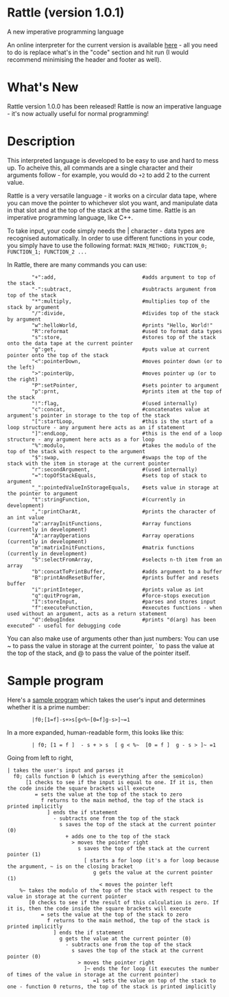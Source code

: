 # Rattle (version 1.0.1)
A new imperative programming language

An online interpreter for the current version is available [here](https://tio.run/##7T1rd9s2lt/1K2BqE4u2JIty2qRKXCdN4zM5Z6btSTIzHxylpURI4oQiFT7iuOvNX@/ciwcJgCAlxcl22x2fVpEI4AK4b1xcgJvrfJXEp791yeBoQOZJEMbLCSnyxeABPuk4jtN5mlI/pwFJYvJqVZAnxZJ4p2T0YHLvweT0PhmPxqNO5@@bgFWCX95gNB6MHpDxeDIakWcvX3U6j/0C@kkn5Hs/DmnUefyeplmYxBPiDUdDj3UDf/hPnpAgmXQI/LGPgM6gw0URz3NocECqkupj7b@lxC8rEYABHSZrPw/nfhRdkyxPUqgREz9N/WsSxmRN10l6DY8Csk7eU5KvKNkkYZzTFJvjz5h@yMl7Pypo1QmNMgrQYKprGufZOUlSKLieUfKvIstJnORa6aPBgFytwvmKzLHzeU78zIRBegxymJMiE2NcLiJ/ee4KtODnuyKcvyWbNFmm/jpT0HMR/vrr3e@KX3@9OXh@uTx@4c2yO6eXo9lo9mY0Xd75Cr56@PW7qQfECDPWAOuTAfEjmG0MSHpPo@uJBit7mXkvvWz806kK1KuAjkugbBhXCHpFoyghV0kaBezhzaV39m56MMiOv80ul4/ufLwcnW3eTZeD7NvpxzNvQ@YrOn@bIb4zChhYAGE2RY6gNmm4pmSV55tscnICfEmXSbQYAtbmb@mH@cqPl3Q4T9Yn7wqaIc2zk6/uf@3dPwmzQb6Cj7hYz2g68AcMkhjO6N30cjMdAYNR6HWFQ96nh6/H90/HJ@F6EzHKAfA8Bb4erP35KoxFJ0DpfF@w49PRScbgDqD1QJCZ9ICd6ITcbBAjP/z4ClgcgYviPpnRuY88g8zKMbekwE8bP81AEq9WFNjcB16H1siYdL3Jr92KdWY0R27nqOb44hShIKg3i9FDIN9iqlFvURIPWFsCkMO4TgrJ5gWTOj8IUKUAUy@w3mJkk13j4yaD3kbHQCjo6dHRR@wNhezm@fhR7Tkhg28JWUCHSRr6EeklUTDhQAYCCqsKTaYfHy0RPnGFRLGPC4DMMMcliiNxjZIMJKIwswXqDcTvDYhpuFxxEV/571FSr8nNYcYRCryL07/yY2wf5SHQkoPL@lKu76Lw@8DqQCAfRkx6IPNXYRQZymrO9G2lrVBHMZoCSYH8@fUG9BAoUFDdoK1JtkqKKICx1kcCgjVPYuAZGiPElZ8GAyRIIGZ6FeYrHJ1AAuAv5XosR42UxKg5EQ8hqKoMR1/VdcW0yGvWK/7RDz6y8IS8vrtJQL0lr@@OX6ud4kSuaXZ33CcU0HJPhwhPGDKWoI7IpQMVnT6Bqg4Hxn/em7LuQBieTZAuqNXh/zgBiHMfEAMSlgI/gHkhPTpcDsnr2EX@eVcgFDQOaz8FndNz@ocuQACEIs@CAsc5xzgkoYRiRuErIEARRzTLGFqDpJhFjCPWw3LibwDnvCDoV1IQQVPQMiBdSHT4F2g1uyYp8hQQO8ffRYafL8YekgqEl6Qh2NkF4zjQFtirOXCQOzYvx8lBgTjODbYegBzw3x1pR1Gg4C@gC848PaSBq1iOZZTMQGZQQ6i/pRHN1Icp3QBPqk@SIgcsPcmfxYH6OE82Py5eorJTn6L59ZdUfSRsrfooSpLN06QoH3eV5wAy1fqfF2kKOvhpsl4DWz2PA/rBhGUMbc6rZma1v4ZZbqv3NNlcm5OgwRMUSe0xBRGDx0v1IZjwCzDh2oSBAfLvisVCn7SoOd5KAtvwtyAhextuXiXqExoHFwK4Ob4wliW2oYguariqD@DCUm6DrKJZa7MJKTC@zTYY0MgZGXhqgTYMKL3kysIyByy8nPZv/d@UdJkbEWZMZKNwDSod5BsU0hDleCFoqE0WOm9Cq7BCygwvfPAWqzKDgPUKnObV5JvwAzW4Oe6W4qU/EpJYPpTOsfwtZBp7Gk3JEZGeYKUByqpSyqpRKbKkPJSSBI9@SIQ/JeRDm6iUGe2hIl/G7NmHoq@g@FUqnHqVMLJbjoMgiQ/R0scB6HuapglYFE7ZKxtvHh4eVi7EDSrVh5LIXvltPGR/8ucPD8lljl4aOkowqYKvB5hV46sGtG0cV2xNA5icV@qUm@@1/wE5Db17tlbJpmzVge7ipshWvCVzP/vS9YBnYIj60l24key7CFP0fKQF7VfuOLeN@SpNiuWKP@65Q/J8IWxwiI6NcwMWms0H/RT0UJgXlUk3KuSevT6oIfkRQVyFGe2jGWewFVlY2EbGFnDCs/WF6yq6xtqsaE1hxRlwlwKsO7dg2DGa/DWa9jzEwfXCISUea8LqpgUAuQrn1EXnMtvQOXqWcx/HN8JHHFIGGEe6hUhINHwcGHKI54lfOVjuyNV5hDMX84rPmHM8BHiRP6c9hzh9x@HVuQ6UNbJNFOY95yEUipVoiKqBVwLpM1gxXPSAFBJHwuSXpaIGFknAN46LMnx2Bk6FUr0mzYLuSoXK9wMxbGlZ702rW/4QMzOre1MrlpSpWAfPVEKvGoirlaY0L9K4jhwkIXIaIrBqq0OGXlkV6PXw9etDo9/a9Ksf1Txev3b6EqN9z60B6NTRquswrvo4R4h/wE3feEz7dXFJMWCOX6asD8G7ZWsIEMVy2VC2HKt6N0@vq46bJiNIdFehB2KPwvq4DXsa7Gr1QOc9x4cOHHKM/nIPwbh1xMihMl2Y9dxLx3d0dkLPeZNPGlsi4I5Z4A39zQbMa4/VchvmjhWt8hTRWOU05AyvTZaqH1IYzFHXsFTHkNKh29yVHVE2JG38LJMMpXpOWaVtvMlkKgpx7YxkTjGmwRBQ1neVqZcPL8Op4vrgz5pU66jVMMDVLtNCORN5wJtrUxx8iAppZEtwRwyKlDC9Ub0f8eWYeFbyVG31QUuPAkpgQac4eGzQfd7MrVUXDoitiejK1fvpmtqtT3jtEsGyYb/sxDUsRReNnSzkvslQKWWakJcinWXFCelmV/6G/QaHBWxqFMagZiJfrtxYa416XYayQjq8PQGrmlPXxG@3ZMjySVt7zpJpsma2l4TrTQIe7Yami5/nwpMF5Scc4VdYRTii3PFVCnquJtsVPsAli2AZbfGlHxHk/hLLCpfVh5xdWiAonGyDf1zjMmmELJXvMF/Qwu1VfTHNb8X0j8lXFgvG@cv5SQQjEa0BmqAh@T4MWJgD@ANjFvAVdP6HEINmMXeIzp263p6l1H@rzkLhNBZ25LYDeA2j38Bl4A1yi9cX/wKH6f4pzeea26MYSGVCdTegIyMjhrgtUDzVGMkmybJwFlFYlKBAOyNvfHrvq6/vP/jm4y@P7745HzpdchfFLKUZ89198BhBoTHnAX1GHj@r9GhMUVwSqAk@e@nycyS8YQGyc@b0yyKOi9JE66sovrjy2SMe8SGNmlllSsBUnMBsUSFDLXWSrmmzRKfSOGIbnbSifyxo8wYFnMuBh0aANTrWGynA1Np1R5E7br0SH0dIALcur8oH0loVRTHLvcJTlpiOFrwpLSaqE80r99mSdl4ZptJNf8PcdChX0M5rw2dlHd/oPm@1Ji7XsTrGbYvmss/z3fo8t/Y53trpuN6r7Bp7OTD89JqXg0McWoaoD3URJX6OAHVmrDNe1QSVQNXM3e4ImUM3lxi@HqmwVf9Yr4/DEAx3KbhsarE4CpBf7EDMdY3Z7LG9mejTtXQIjjziHT1LhqJJl@9XZaw5D0DISJXONQ0LAUMJcaDblwJQj/uKOF7@w93JwdfcBcNRAjh9tnciyG@wp1TR34dz1ED/rcF2jp0JrPX7@sOBM8mKWY7GyCg5ciZiE@jaKDlxJkH4Pgyo8fzKmbDd03/i5qlR9sKZyE2DPuki0kfsD5w13OQTG1Q8RBKESx5mYbtEPe8Mpt4n4zO@/9Anp2dMBFwyYFuuMxolV4xUAc39MAJKz8CIgkJFXxL3JhjATB9QBhPHoJQxzqUzAXtqPHzkTATHfZ9cxUbht2Xh3zdG0U/QB81/4qVG2QaapbHZ04EzQWNpPJ07E74FZjy/xDmA8/PXJDG7njoTMHWWgjtA1iQoosR4/l8ACxxi42mKMxARTWbLjfIzZ1KJ8LN3BehMo8bPEj3BPzCy9zx@yfWGtXKOE0Iiy/iwUd5HpAGwp@A@PTHH4gN/YzD2eRyW4XWzgyeizo/gVPu8QpdvUCblE8xlwGSIBUuLgOHMWRgs0cXXWQMisfRDW38vEX8RnecX4NWzULFRYSZJ@yr5qQr@GpW@E9N@EgcvwEezVwpFpeeA62Wt9J0zeVeEuXCEjcLnQhaeY3zFKFsAI8GavchpA00C0AaY3lLt3NScfPz7H8VTZkEAVVmxHy44Uw6soo@l7j52XKGLtcqX@GPqVobTXBBy8pn5NLhMDOMsxK188o@/gfLAnWq@rwjrqiXoinPeHkxbyEvykG1mFzA1XEXGMLKCQeMdd1nMm7m3SoZMkmJtPZMHO2chDIA2IOGQDtkevA90nLNNVBHuxXwesZqAulhwuDhkMXLUaDyvhvvUFJfnqDPFcqjsjvmJBslK/DEi6Y5j@57Z1u27@v7clg29lu27xu20L7eDp22e1neuSjdRtcKOHM4ENBLRUat5MVoR@jPoZynOQ30jrOxPk5/GRfsFW4rwlbsFR5fGxKdufTW9S7PLpq6nMuQ@dSxebkAr/NZWQV@2a9mtXPKNGmLTLQELjluMWpgNuvatSC4Jw02y6Q2UWLhkGrGpydOIoBJjHv7QtaxE6vvEGjfVIpNtSKzH5KoApgZ1qgbxNWn8TDBbvuwf92qOfXU0yDbiWhjji0mZyfeG2FvYt22HvDkcZe/Pqs4sob3bSaO7uzh1mvDS2KoxGvgJEcEvERW0k8KGka3irCsaMdAAzAbZZnSUBhZS9q00cdtlpKbKLOthocFcI@jNH@MKGEjeIDgWtdAVSlRIpzWO3AiuSefWNK2VQq2ztHZnTLncgwAvk6Z5w@A9@D/sW9W2jBCovoZl10NkdfBsSsXNHBDeMQkxMlstZwBMQt4VtKD6XJtSdNB/rDz6XhXBktwod@6wBH12svIxP4LG0u0MHNeMW4q1vwJtsUa9LeGIzZr6@r/PU9jDMn6D8RGWeVHMBgvVo@N0w1AB1oQGWciW/pnclyG/0jRhEe2qPosklC14oEDY6IDOwzUm5KYJLgACtw2OjE0IQCJ1SknkxBxKVDPMzFEf1gpUpPZ1lN1XQEpt2xURdYxxe0d3Lte5dIE81QVaI5GYFoAKGK11pXuhNxprjZAOOzQ61RrxSKSlWUV4NhogBNLhbKSvPIw8S@hJVDRVvZHAIUOg6s4x6VhSInSPimEeeHAlHYwoWZaFMwEZntWh972R6@4xmhNvdHTUmx17AzEhGN9R7VlHYEiIwHbsiKDoCFOBxXdjQaENzdhctyVjNO3mA/TJgMnlVCEln@dnJWYNdfakEa0NE0cLkUiF2NYMfZxLFafkGqnLHvT5uQ@ek/beT0Nf7mtx7HNvrYvJ3TF5wzLh06WxRef8pTpA4ihCJHcWyvbn29sfGAAsFFcb9ck/m1qN6k1WlnECzjVTaIV@hECPPde14NUPJEJFOmCZI1cGTDLCEsWBcqghlTKOFhbiZtVE61pFO8MJ7nQVcp2dNYuH5ogqKkOvguSpJicD5WKG8icbKFMuymRkIc6Wr2za5lvVLmF9mWkPtk97wKZdoyyP@Iup8x98cCeSh8VTHpVSh4@JmmN1ziPB@n1SNjGqi1wWUT/B7Mr2Br6eu347LJ2cifEaWLLLk95Qy8Kx4fdE4FezkmKjRXIWVjw6KxErisP9cKu22hW9LW0@K4aPPhXDRztg@EjlYAXLLMYtUCxycoW7hgPtKwmF4Ejn1A@IPJgmY6zqjnqXgdMogl85vvCIU1M7IfdS9NuhsAHGtt19yyO7y3BQMxpy6xZKp5rht5hec5tXry8TUBS/vpvh@T3rfMSZVJbiLVHUhpqdARm8eQvUGB5UhadtXomJp4rtyt1BFUl4XjfTDuwWGxsObPUYU7AMh6wp3aPRX4ACCQgm/803ZraxKNPMYz0hwTxHYTja@vq5ngKxZRCNA2nOjjAHZF/hK9TAjdx2egRQYzeKYM3PR5NRA0kGu5Lkm29uT5NRC0kG@5IEBlSnQ7UxbtUdxjF2Q8BVtFb9iAwJd3uIp@KGNNZ0F3N4s7qWMjWQjTGa2jar8E86aFilgrjtbGU/OaATi9dR9ZwSlEME4d6miqAi4@deoCyMaXm0hGc7dkQs7ICgWcb0QI4yPBUezsG8ihRIgZhnP16QHt83BRvMTupiO35Lg3qQnp3ccdtObjZ4HLbDBvUdCJwn34RXZ6ocOs5q1kbypZUvdrZCrct1HmPTSMMPSXBXRqR9aMKDD8UhPigiA6IzKMNwWsT8/MRhJrfDywahoBefaRIrFheoQDFjwxRIdKRkpl6P7Wu/cfkhphB78HHP/T1NMcE6XFQXRuxzALSOxrYTr3tAtiRD2jfDt@0vN21Pa8cSmwbTUbJZq@7V6LK5mWmB5Ha7XdWeaBoBkwnYwXuZZsUd/lmK1znkLHqrZBZ0GpPR1DhG3XqILhUWrtsEFt4nRZyHEfePo4QdHhdDqdUXW3JtSecsGdO6B7xTInpbxS0WV8vJazifJehax82fCzlSE5TyzU5hkJmfcWWe5cVioRhBUPsYYhOpMxg@T/CoI8zWZqR24P/6/rRrO2rwpxKL223Y7s0alg3crbX/EBL0B8Gj1YltfsDTwHgKqOoklHljVheBXQTAjhCzYubp4DFgzd8lb/pKHXbLFL94Bz0hdmiYuYWLkJ/RrvlOdmfYdttFu/22mvyGiy8sZyF2dsg/r1OwLddNc27kRjZei4K72DucvzKbSHj7NLbsOoMcqhvGwptWzxnJBPxfHPWgnb0zXVrabdhZe3l12uMX3OYX@5i6J@2pRyVQXTsff69BflQGWTtCURvm499rmI@VYcrTFq5rHJevTv98zhGCNhWLn9ra1G1KHvsU257KFYvquOjGpzGDUd1b89rSvXYlB6oBax2bwdTFc6d0y65ypFftU1k21MbeLXcKU2pkPXWNiwe0LljekG2Rst0VaEUXJiFUjNFelScjuJ9PNPbunAyMCxEa0kbLNaJBiubaksBNtDMsQGUA2mfYJ87r2HFr8qUTq9Lwt0wY1Ol/Syfs7JYAbmNE/px4@BQ79efExJ6m8P8WElqN6R/Ijt4aEe3Z7M1N/2N/P5v9/Z0lWh/@LWF9KRN/IS8XaLbzRuoIO8y51/47byKLKvkVoE5dFhTI1O2JO@TU3S/7Y1t2ogZ83Jqw1tzOG3XatEhbw9Hu6ZBQX2532HIJ8dgsx3@ZoY2PmnI64kDZ4AyUu7nN7IftMHaIqtgjGluiIc0UpOvNS7w2pyHfYXvCSOONVAjWRpJ6j2U2xvZUlvae6ruA@llnq1DxKtU5TPsGtX6hqnoppMj9qliIdWweot5LnpkEJykZ9UU0L05IuT28LZu4TUZHZEumlSWVreWwtzKprVvdpH2YFiazZoVZ6pWizPdR1dPm6lkHP8u6cpOb33tcXYCDBnlCFlG4OUnxiki8VnEWxicr0PY9dmr8Ld68f4VXp7LMC6BSRt0@HilI1njPjrzY2Rt/DS3ZTd3sMe789cncp5mfkmwVLnJ5/XF17F3lDZXeWgYCu9lPMAs8/MQ8BgbFkqh1m/yFLfkK81Vt7aW4EQpp9epNSxQlNbl2N4CKSOJ7MhVP3AewYMc8KLvkKKLxMl@pnG/LXgMYP/OrQbPq4nOB7VmS58nakhFN/LGtTflaA2C8JGaFgRzQQCiU8qyJTF7k@/8wNG@oVxkZ5aMheRZlvBW39WrfUl3Bz8NMGpmqe3b5qBwf7XOwOE62pwejGWBFMTu8cCUIJjztqI@XrLG7pfpkNz6y3VW900VHugLulK8LYGQwrueF7p8o19rwhKTyZj7tdhe1vVab@YPWO/b0a3iqG@@eoKyV8PRIuxyR7s6wszTaraHKcGri1KD@@EXHFjvZdp2opvIvy14NSPXRj9UzcuLVA3h52JhbUHUqio20ToVb7jCfr4i5dYZFxjXMDWlvFbrtF2syKOodmrxH13boVCm27/1pIx7Vz/has@a2TdV0Zrh46OtpDZWjNjyO/oNHDY/Wpbj9IrgSsK5p/l/gsmHK7TiV1xUa9@@IfPwiBlcrxFu1O4qywPz7yuEWeXnX8witDjpHeDuo8L@OB0cnd/rkxYtnF8zMUD@N8CVJAUXE@XgsdO1/OFnj7aLiC94wwI9izpOoWMcnaXLVJz4ABJ15Aqth7KZY19420WCuahan2dXpimFzZHQab2yTF46ZlqAh3bEOQ7kFsroWV/9oTo61XG9kpIJal0QH@Lf17RIGEtuzGsTiTLtIaZ/VREPHeyyFTEtaXni8@4kAfeFqSz/V7oBSUc3Ow7G76@Q7WPg7AlCVMIcCn1VX19qSMpmvx7I2KL7hgb1Lh6WB4G2V@G4cdqqUlIfSqqQnBdpYgDtXwAVAFhssxhllHgg@LaHFNJRHjhCqyCbhKq5lmQIt9ZWK2Uxml1mc8x3eYnKb175su1dTDeV6Tl@ccpTTL8@GmqrDSClrZNVyPcRnJWKI4jrVhvMCSnURPHEcYjuv2tkSj24dFQbFjZG1DMqsrRy8aV828vrSSprXijdsZTa01DdJ1PW3fv9aw7kB8aoLXVDxprEkxpUcs01t3Nh6TER5P8gBOhbWlwU4zvBfwKJqbSMSb33PiIEcvGahy1/WhW8zZEGP8woX4pq5nYIR9QCmyAzPt8QfFIFGnOjN/hcPUZgBicaTFPVNtk5d2SsX8dWNWFPOW@MIG7J4x969@/cenH59737N5FSHIdmFf/Ux7Bw0tqg9FfH19XMSBa/sQfaGtWb1a9q@ut5fYe7yloeGRXTt5Qt7HNTaehJrn7HtMz7rGFsU6y5j2KXv2lG@PU@mfSk6WVNw6xFunWVrF/PK87vqaekyIoYv5tOPAJNL9KZEsK08/csWIcxxwvcBxeyQOx62ES94zfCy9ak4EKucjMPn4rIajM@xF2fycB2iClN5WQ2bkhVvDwUV66/ReeO2KjcyfuXxXtPhLqWuu5SbE@yWHmytjpkNi78KUgkxsjghvn1QV40d5c0ZHbx56yl/wZDjOK9/uyEHZDEiC3Z90kNyNB56D8ng9Df2Fkylsvx6OUFPo8PfGigfgjH/zRv/Gw) - all you need to do is replace what's in the "code" section and hit run (I would recommend minimising the header and footer as well).

What's New
=

Rattle version 1.0.0 has been released! Rattle is now an imperative language - it's now actually useful for normal programming!

Description
=

This interpreted language is developed to be easy to use and hard to mess up. To acheive this, all commands are a single character and their arguments follow - for example, you would do `+2` to add 2 to the current value.

Rattle is a very versatile language - it works on a circular data tape, where you can move the pointer to whichever slot you want, and manipulate data in that slot and at the top of the stack at the same time. Rattle is an imperative programming language, like C++.

To take input, your code simply needs the | character - data types are recognised automatically. In order to use different functions in your code, you simply have to use the following format:
            `MAIN_METHOD; FUNCTION_0; FUNCTION_1; FUNCTION_2 ...`

In Rattle, there are many commands you can use:

            "+":add,                            #adds argument to top of the stack
            "-":subtract,                       #subtracts argument from top of the stack
            "*":multiply,                       #multiplies top of the stack by argument
            "/":divide,                         #divides top of the stack by argument
            "w":helloWorld,                     #prints "Hello, World!"
            "R":reformat                        #used to format data types
            "s":store,                          #stores top of the stack onto the data tape at the current pointer
            "g":get,                            #puts value at current pointer onto the top of the stack
            "<":pointerDown,                    #moves pointer down (or to the left)
            ">":pointerUp,                      #moves pointer up (or to the right)
            "P":setPointer,                     #sets pointer to argument
            "p":prnt,                           #prints item at the top of the stack
            "!":flag,                           #(used internally)
            "c":concat,                         #concatenates value at argument's pointer in storage to the top of the stack
            "[":startLoop,                      #this is the start of a loop structure - any argument here acts as an if statement
            "]":endLoop,                        #this is the end of a loop structure - any argument here acts as a for loop
            "%":modulo,                         #takes the modulo of the top of the stack with respect to the argument
            "$":swap,                           #swaps the top of the stack with the item in storage at the current pointer
            "r":secondArgument,                 #(used internally)
            "=":topOfStackEquals,               #sets top of stack to argument
            "_":pointedValueInStorageEquals,    #sets value in storage at the pointer to argument
            "t":stringFunction,                 #(currently in development)
            ",":printCharAt,                    #prints the character of an int value
            "a":arrayInitFunctions,             #array functions (currently in development)
            "A":arrayOperations                 #array operations (currently in development)
            "m":matrixInitFunctions,            #matrix functions (currently in development)
            "S":selectFromArray,                #selects n-th item from an array
            "b":concatToPrintBuffer,            #adds argument to a buffer
            "B":printAndResetBuffer,            #prints buffer and resets buffer
            "i":printInteger,                   #prints value as int
            "q":quitProgram,                    #force-stops execution
            "I":storeInput,                     #parses and stores input
            "f":executeFunction,                #executes functions - when used without an argument, acts as a return statement
            "d":debugIndex                      #prints "d(arg) has been executed" - useful for debugging code

You can also make use of arguments other than just numbers: You can use ~ to pass the value in storage at the current pointer, \` to pass the value at the top of the stack, and @ to pass the value of the pointer itself.




Sample program
=

Here's a [sample program](https://tio.run/##7T39l9M2tr/nrxDOg4lnkkycoQVShoFSOMs5@9oeYHd/CKF1YiXx4tjBHwzTN49/ve9efdiSLDsJA69v@3ZOGxJLupLut66u5O1Vvk7is9@7ZHA8IIskCOPVhBT5cnAfn3Qcx@k8Tamf04AkMXm9LsiTYkW8MzK6P7l7f3J2j4xH41Gn87dtwCrBL28wGg9G98l4PBmNyLNXrzudx34B/aQT8oMfhzTqPP5A0yxM4gnxhqOhx7qBP/wnT0iQTDoE/thHQOfQ4bKIFzk0uEWqkupj47@jxC8rEYABHSYbPw8XfhRdkSxPUqgREz9N/SsSxmRDN0l6BY8Cskk@UJKvKdkmYZzTFJvjz5h@zMkHPypo1QmNMgrQYKobGufZBUlSKLiaU/LPIstJnORa6cPBgFyuw8WaLLDzRU78zIRBegxymJMiE2NcLSN/deEKtODn@yJcvCPbNFml/iZT0PM8/O23O98Xv/12fevFdHXy0ptnt8@mo/lo/nY0W93@Br56@PX7mQfECDPWAOuTAfEjmG0MSPpAo6uJBit7lXmvvGz885kK1KuAjkugbBiXCHpNoyghl0kaBezh9dQ7fz@7NchOHmXT1cPbn6aj8@372WqQPZp9Ove2ZLGmi3cZ4jujgIElEGZb5Ahqm4YbStZ5vs0mp6fAl3SVRMshYG3xjn5crP14RYeLZHP6vqAZ0jw7/ebet9690zAb5Gv4iIvNnKYDf8AgieGM3s@m29kIGIxCr2sc8iE9fDu@dzY@DTfbiFEOgOcp8PVg4y/WYSw6AUrnh4Idn41OMwZ3AK0HgsykB@xEJ@R6ixj58afXwOIIXBT3yZwufOQZZFaOuRUFftr6aQaSeLmmwOY@8Dq0Rsakm21@5VasM6c5cjtHNccXpwgFQb1ejr4D8i1nGvWWJfGAtSUAOYyrpJBsXjCp84MAVQow9RLrLUc22TU@rjPobXQChIKeHh5/wt5QyK5fjB/WnhMyeETIEjpM0tCPSC@JggkHMhBQWFVoMvv0cIXwiSskin08B8gMc1yiOBI3KMlAIgozW6LeQPxeg5iGqzUX8bX/ASX1ilwfZRyhwLs4/Us/xvZRHgItObisL@X6Dgq/D6wOBPJhxKQHMn8ZRpGhrBZM31baCnUUoymQFMifX21BD4ECBdUN2ppk66SIAhhrfSQgWIskBp6hMUJc@2kwQIIEYqaXYb7G0QkkAP5Srsdy1EhJjJoT8RCCqspw9FVdV0yLvGG94h/96CMLT8ibO9sE1Fvy5s74jdopTuSKZnfGfUIBLXd1iPCEIWMF6ohMHajo9AlUdTgw/vPujHUHwvBsgnRBrQ7/xwlAXPiAGJCwFPgBzAvp0eFqSN7ELvLP@wKhoHHY@CnonJ7TP3IBAiAUeRYUOM45xiEJJRQzCl8CAYo4olnG0BokxTxiHLEZlhN/CzjnBUG/koIImoKWAelCosO/QKv5FUmRp4DYOf4uMvx8OfaQVCC8JA3Bzi4Zx4G2wF7NgYPcsXk5Tg4KxHGusfUA5ID/7kg7igIFfwFdcubpIQ1cxXKsomQOMoMaQv0tjWimPkzpFnhSfZIUOWDpSf4sDtTHebL9afkKlZ36FM2vv6LqI2Fr1UdRkmyfJkX5uKs8B5Cp1v@iSFPQwU@TzQbY6kUc0I8mLGNoC141M6v9NcxyW72nyfbKnAQNnqBIao8piBg8XqkPwYQ/BxOuTRgYIP@@WC71SYua450ksA1/BxKyd@H2daI@oXHwXAA3xxfGssQ2FNFFDVf1ATy3lNsgq2jW2mxDCoxvsw0GNHJOBp5aoA0DSqdcWVjmgIXTWf/G/81Il7kRYcZENgo3oNJBvkEhDVGOl4KG2mSh8ya0CiukzPC5D95iVWYQsF6B07yafBN@oAY3x91SvPRHQhLLh9I5lr@FTGNPoxk5JtITrDRAWVVKWTUqRZaUh1KS4NGPifCnhHxoE5Uyoz1U5MuYPftQ9BUUv06FU68SRnbLcRAk8RFa@jgAfU/TNAGLwil7aePNo6OjyoW4RqX6nSSyV34bD9mf/Pnjd2Sao5eGjhJMquDrAWbV@KoBbRvHFVvTACYXlTrl5nvjf0ROQ@@erVWyGVt1oLu4LbI1b8ncz750PeAZGKK@dBeuJfsuwxQ9H2lB@5U7zm1jvk6TYrXmj3vukLxYChscomPjXIOFZvNBPwU9FOZFZdKNCrlnrw9qSH5CEJdhRvtoxhlsRRaWtpGxBZzwbH3huoqusTYr2lBYcQbcpQDrzi0Ydowmf4OmPQ9xcL1wSInHmrC6aQFALsMFddG5zLZ0gZ7lwsfxjfARh5QBxpFuIRISDR8HhhzieeJXDpY7cnUe4czFvOJz5hwPAV7kL2jPIU7fcXh1rgNljWwbhXnP@Q4KxUo0RNXAK4H0GawYLntACokjYfLLUlEDiyTga8dFGT4/B6dCqV6TZkF3pULl@4EYtrSs96bVLX@ImZnVvZkVS8pUrINnKqFXDcTVSlOaF2lcRw6SEDkNEVi11SFDr6wK9Hr05s2R0W9t@tWPah5v3jh9idG@59YAdOpo1XUYV32cI8Q/4KZvPab9urikGDDHL1PWh@DdsjUEiGK5bChbjlW9m6dXVcdNkxEkuqPQA7FHYX3chj0NdrV6oIue40MHDjlBf7mHYNw6YuRQmS7Meu7U8R2dndBz3uaTxpYIuGMWeEN/uwXz2mO13Ia5Y0WrPEU0VjkNOcNrk6XqhxQGc9Q1LNUxpHToNndlR5QNSVs/yyRDqZ5TVmkbbzKZiUJcOyOZU4xpMASU9V1l6uXDaThTXB/8WZNqHbUaBrjaZVooZyIPeHNtioMPUSGNbAnuiEGREqY3qvcjvpwQz0qeqq0@aOlRQAks6BQHjw26z5u5terCAbE1EV25ej9dU7v1Ca9dIlg27JeduIal6KKxk4XcNxkqpUwT8lKks6w4Id3s0t@y3@CwgE2NwhjUTOTLlRtrrVGvy1BWSIe3J2BVc@qa@O2WDFk@aWvPWTJNNsz2knCzTcCj3dJ0@ctCeLKg/IQj/BqrCEeUO75KQc/VZLvCB7hkESyjLb70Q4LcX2JZ4bL6kLOpBYLCyTb4JzUuk0bIUvk28wUt3F7VF9N8JKZ/Qr6xWDDOX87PIhiJaA3QBA3JD2HAwhzAHxizgK@g8z@GGDSLuUN04dT19jyl/jt1FgqnsbAjtx3Aaxj9Bi4Db5BbvL74FzhM909pvtDcHsVAKhOquwEdGRkxxG2J4qnGSLZJloXziMKiBAXaGXnjs7vffHvv/oNPvz6@8/Zi6HTJHRSzlGbMd/fBYwSFxpwH9Bl5/KzSozFFcUmgJvjspcvPkfCWBcgumNMvizguShOtr6L44spnj3jEhzRqZpUpAVNxArNFhQy11Em6ps0SnUrjiG100or@saDNGxRwpgMPjQBrdKI3UoCpteuOInfceiU@jpEAbl1elQ@ktSqKYpYHhacsMR0teFNaTFQnmlfusyXtojJMpZv@lrnpUK6gndeGz8o6vtV93mpNXK5jdYzbFs1lnxf79Xlh7XO8s9NxvVfZNfZyy/DTa14ODnFoGaI@1GWU@DkC1JmxznhVE1QCVTN3tyNkDt1cYvh6pMJW/VO9Pg5DMNxUcNnMYnEUIL/agZjrGrPZY3sz0adr6RAcecQ7epYMRZMu36/KWHMegJCRKp1rGhYChhLiQHcvBaAe9xVxvPyHu5eDr7kLhqMEcPps70SQ32BPqaJ/CBeogf5Lg@2cOBNY6/f1hwNnkhXzHI2RUXLsTMQm0JVRcupMgvBDGFDj@aUzYbun/8DNU6PspTORmwZ90kWkj9gfOGu4ySc2qHiIJAhXPMzCdol63jlMvU/G53z/oU/OzpkIuGTAtlznNEouGakCmvthBJSegxEFhYq@JO5NMICZPqAMJo5BKWOcK2cC9tR4@NCZCI77IbmMjcJHZeHftkbRz9AHzX/mpUbZFpqlsdnTLWeCxtJ4unAmfAvMeD7FOYDz89ckMbueORMwdZaC20DWJCiixHj@HwALHGLjaYozEBFNZsuN8nNnUonws/cF6Eyjxi8SPcHfMbL3In7F9Ya1co4TQiLL@LBR3kekAbCn4D49McfiA39jMPZFHJbhdbODJ6LOT@BU@7xCl29QJuUTzGXAZIglS4uA4SxYGCzRxdfZACKx9GNbf68QfxFd5M/Bq2ehYqPCXJL2dfJzFfw1Kn0vpv0kDl6Cj2avFIpKLwDXq1rpe2fyvghz4QgbhS@ELLzA@IpRtgRGgjV7kdMGmgSgDTC9pdq5qTn5@PffiqfMggCqsmI/XHCmHFhFn0jdfeK4Qhdrlaf4Y@ZWhtNcEHLymfk0uEwM4yzErXzy9/8E5YE71XxfEdZVK9AVF7w9mLaQl@Qh28wuYGq4ioxhZAWDxjvuspg3c2@VDJkkxdp6Jg92zkIYAG1AwiEdsj14H@i4YJuoItyL@TxiNQF1seBoecRi5KjReF4N96kpLs9RZ4rlUNkd8xMNkpX4Y0TSHcf2PbOd23f1/bkdG3ot23eN22lfbwdP2zyt71yVbqJqhR05nAloJKKjVvNitCL0Z9DPUpyH@kZY2Z8mP42L9udsKcJX7hYcTY2Jz9z6anqfZtOmrmcy5D5zLF5uQCv81lZBX7dr2a1c8o0aYtMtAQuOW4xamA269q1ILgnDbbLtDZRYuGQasanJ04igEmMe/tC1rETq@8QaN9Uik21IrMfkqgCmBnWmBvE1afxCMFu@HB73ao59dTTINuJaGOOrSZnJ94bYW9i3bYe8ORxl78@qziyhvZtJo7u/OHWa8NLYqjEa@BkRwa8RFbSTwoaRneKsKxox0ADMBtlldJQGFlL2rTRx22Wkpsos62GhwVwj6M0f4woYSN4gOBa10BVKVEinNY7cCK5J59Y0rZVCrbO0dmdMudyDAC@TpnnD4D34P@xb1baMEKi@hmXXQ2R18GxKxc0cEN4xCTEyWy1nAExC3he0oPpcm1J00H@sPPpeFcGS3Ch37rAEfXay9jE/gsbS7Qwc14xbirW/Am25Qb0t4YjNmvr6v89T2MMyfoPxEZZ5UcwHS9Wj43TDUAHWhAZZyJb@mdyXIb/RNGER7ao@iySULXigQNjogC7CDSbkpgkuAAK3DY6MTQhAInVKSeTEHEpUM8zMUR/WClSk9nWU3VdASm3bFRF1gnF7R3cuN7l0gTzVBdogkZgWgAoYrXWle6E3GmuNkA57NDrTGvFIpKVZRXg2GiAE0uF8pK88jDxL6ElUNFW9kcAhQ6DqzjHpWFIidI@KYR54cC0djChZlYVzARme1aH3vZHrHjCaU290fNybn3gDMSEY33HtWUdgSIjAbuyIoOgIU4HFd2NBoQ3N2Fy3JWM07eYD9MmAyeVMISWf5xclZg119qQRrQ0TRwuRSIXY1gx9nEsVp@Qaqcse9Pm5D56T9sFPQ1/ua3Hsc2@ti8ndMXnLMuHTlbFF5/ylOkDiKEIkdxbK9he7298yAFgorjbqk380tRrVm6wt4wSca6bQCv0YgZ54rmvBqx9IhIp0wDJHrgyYZIQligPlUEMqZRwtLMTNqonWtYp2hhPc6SrkOj9vFg/NEVVUhl4FyVNNTgbKxQzlTzZQplyUychCnC1f2bTNt6pdwvo60x7snvaATbtGWR7xF1PnP/jgTiUPi6c8KqUOHxM1x@qcR4L1@6RsYlQXuSyifoLZle0NfD13/WZYOj0X4zWwZJcnvaGWhWPD76nAr2YlxUaL5CyseHxeIlYUh4fhVm21L3pb2nxRDB9/LoaP98DwscrBCpZZjFugWOTkCncNB9pXEgrBkc6pHxB5ME3GWNUd9S4Dp1EEv3J84RGnpnZC7qXot0NhA4xtu/uWR3aX4VbNaMitWyidaYbfYnrNbV69vkxAUfz6bobn96zzEWdSWYq3RFEbavYGZPDmDVBjeFAVnnZ5JSaeKrYrdwdVJOF53Uw7sFtsbTiw1WNMwTIcsqZ0j0Z/AQokIJj8gwdmtrEo08xjPSHBPEdhONr6@rmeArFjEI0Dac6OMAdkX@Er1MCN3HZ6BFBjP4pgzS9Hk1EDSQb7kuTBg5vTZNRCksGhJIEB1elQbYxbdYdxjN0QcBWtVT8iQ8LdHeKpuCGNNd3FHN6srqVMDWRjjKa2zSr8sw4aVqkgbjtb2U8O6MTidVQ9pwTlEEG4t6kiqMj4uRcoC2NaHi3h2Y4dEQu7RdAsY3ogRxmeCg8XYF5FCqRAzLOfnpMe3zcFG8xO6mI7fkuDepCendxx205uNngctsMG9R0InCffhFdnqhw6zmrWRvKllS/2tkKty3UeY9NIww9JcFdGpH1owoMPxSE@KCIDojMow3BaxPz8xFEmt8PLBqGgF59pEisWF6hAMWPDFEh0pGSmXo/ta791@SGmEHvwcc/9A00xwTpcVhdGHHIAtI7GthOvB0C2JEPaN8N37S83bU9rxxKbBtNRslmr7tXosrmZaYHkdrtd1Z5oGgGTCdjBe5lmxR3@eYrXOeQseqtkFnQak9HUOEbdeoguFRau2wQW3idFnIcR94@jhB0eF0Op1Rdbcm1J5ywZ07oHvFcielvFHRZXy8lrOJ8l6FrHzZ8LOVITlPLNTmGQuZ9xZZ7lxXKpGEFQ@xhiE6kzGD5P8KgjzNZmpPbg//r@tGs7avCnEoubbdgezBqWDdydtf8lJOhfBI9WJ7b5AU8D4ymgqpNQ5o1ZXQR2EQA7QsyKmaeDx4A1f5e87St12C1T/OId9ITYoWHmFi5Dfka75jvZnWHbbRft9ttq8hsuvrCchdjbIf@yTsGuXDfNuZEb2XgtCu5i73H@ymwi4R3S2LLrDHKobhgLb1o9ZyQT8H911IN29s50aWm3Yeft5dVpj19xm1/sY@qetKcelUB17Xz6owb5SRlk7QhFbZiP/6hhPlaGKU9buK5xXL46/fMlRwjaVCx@amtTtyl57HNseypXLKrjohufxgxGdW/Na0v32pccqAasdWwGUxfPvdItu8qRXrVPZdlQG3u33ClMqZH11DUuHtC6YHlDtkXKblegFV2YhFAxRntVnozgfjnROLhzMjAuRGhIGy3XiAYpmmtLAjfRzrAAlQFon2GfOG9ix63Jl06sSsPfMGFQp/8NnbDzGwK4iRH5c@Lhc@zUnxMTB5rC/1tIaDWm/0J29MaIaM9mb276b/v7xezvHyzR@vBvCOtrmfjn8nKBZjtvpI6ww5wH7b/zJrKokl8B6sxlQYFM3Z64Tc7cw7I/dmUnasDHrQlrze28UadNi7Q1HO2fDgn15XaHLZcQj81y/JcZ2vioKacjDpQNzkC5m9vMftgNY4@oij2isSMa0kxButm@wmtzGvIddieMNN5IhWBtJKn3WGZj7E5lae@pvguon3W2ChWvUp3DtG9Q6xeqqpdCityvioVYx@Yh6oPkmUlwkpJRX0Tz4oSU28O7sonbZHREdmRaWVLZWg57K5PaudVN2odpYTJrVpilXinKfB9VPW2unnXws6wrN7n5vcfVBThokCdkGYXb0xSviMRrFedhfLoGbd9jp8bf4c37l3h1Ksu8ACpl1O3jkYJkg/fsyIudvfG30JLd1M0e485fnyx8mvkpydbhMpfXH1fH3lXeUOmtZSCwm/0Es8DDz8xjYFAsiVo3yV/Yka@wWNfWXooboZBWr960RFFSk2t3A6iIJL4nU/HEfQBLdsyDskuOIhqv8rXK@bbsNYDxC78aNKsuPhfYnid5nmwsGdHEH9valK81AMZLYlYYyAENhEIpz5rI5EW@/w9D84Z6lZFRPhqSZ1HGW3Fbr/Yt1RX8PMqkkam6Z5ePyvHRPgeL42R7ejCaAVYUs8MLV4JgwtOO@njJGrtbqk/24yPbXdV7XXSkK@BO@boARgbjel7o/olyrQ1PSCpv5tNud1Hba7WZP2i9Y0@/hqe68e4JyloJT4@0yxHp7gw7S6PdGqoMpyZODeqPX3RssZNt14lqKn9a9mpAqo9@rJ6RE68ewMvDxtyCqlNRbKR1Ktxyh/liTcytMywyrmFuSHur0G2/WJNBUe/Q5D26tkOnSrF9708b8ah@xteaNbdrqqYzw8VDX09rqBy14XH0bzxqeLQuxe0XwZWAdU3z/wKXDVNux6m8rtC4f0fk4xcxuFoh3qrdUZQF5t9XDrfIy7taRGh10DnC20GF/3UyOD693ScvXz57zswM9dMIX5IUUEScj8dCN/7H0w3eLiq@4A0D/CjmIomKTXyaJpd94gNA0JmnsBrGbopN7W0TDeaqZnGaXZ2uGDZHRqfxxjZ54ZhpCRrSHeswlFsgq2tx9Y/m5FjL9UZGKqh1SXQL/3a@XcJAYntWg1icaRcpHbKaaOj4gKWQaUnLC4/3PxGgL1xt6afaHVAqqtl5OHZ3nXwHC39HAKoS5lDgs@rqWltSJvP1WNYGxTc8sHfpsDQQvK0S343DTpWS8lBalfSkQBsLcBcKuADIYoPFOKPMA8GnJbSYhvLIEUIV2SRcxbUsU6ClvlIxm8nsMotzvsdbTG7y2pdd92qqoVzP6YtTjnL65dlQU3UYKWWNrFquh/isRAxRXKfacF5AqS6CJ45DbOdVOzvi0a2jwqC4MbKWQZm1lYM37ctGXl9aSfNa8YatzIaW@iaJuv7W719rODcgXnWhCyreNJbEuJJjtqmNG1uPiSjvB7mFjoX1ZQGOM/wnsKha24jEW98zYiAHr1no8pd14dsMWdDjosKFuGZur2BEPYApMsPzHfEHRaARJ3qz/8VDFGZAovEkRX2TrVNX9spFfHUj1pTz1jjChizesXf33t37Z9/evVczOdVhSHbhX30MeweNLWpPRXx9/ZxEwWt7kL1hrVn9mrWvrg9XmPu85aFhEV17@cIBB7V2nsQ6ZGyHjM86xhbFus8Y9um7dpTvwJNpX4tO1hTceoRbZ9naxbzy/K56WrqMiOGL@fQjwGSK3pQItpWnf9kihDlO@D6gmB1yx8M24gWvGV62PhMHYpWTcfhcXFaD8Tn24kwerkNUYSovq2FTsuLtoaBi/Q06b9xW5UbGrzzeazrcpdR1V3Jzgt3Sg63VMbNh8VdBKiFGFifEtw/qqlF5cUYHL956yt8v5DjOm9@vyXL0HZnie2GWZIYRUHKCF32RKVmRh@T2JzIdibIVK31EZp/Iufc7e0umAk1@nU7QE@nwtwrKh2Dsf3/w4N7/AA) which takes the user's input and determines whether it is a prime number:

            |f0;[1=f]-s+>s[g<%~[0=f]g-s>]~=1
            
In a more expanded, human-readable form, this looks like this:

            | f0; [1 = f ]  - s + > s  [ g < %~  [0 = f ]  g - s > ]~ =1
            
Going from left to right,

```
| takes the user's input and parses it
  f0; calls function 0 (which is everything after the semicolon)
      [1 checks to see if the input is equal to one. If it is, then the code inside the square brackets will execute
         = sets the value at the top of the stack to zero
           f returns to the main method, the top of the stack is printed implicitly
             ] ends the if statement
               - subtracts one from the top of the stack
                 s saves the top of the stack at the current pointer (0)
                   + adds one to the top of the stack
                     > moves the pointer right
                       s saves the top of the stack at the current pointer (1)
                         [ starts a for loop (it's a for loop because the argument, ~ is on the closing bracket
                            g gets the value at the current pointer (1)
                              < moves the pointer left
    %~ takes the modulo of the top of the stack with respect to the value in storage at the current pointer
       [0 checks to see if the result of this calculation is zero. If it is, then the code inside the square brackets will execute
           = sets the value at the top of the stack to zero
             f returns to the main method, the top of the stack is printed implicitly
               ] ends the if statement
                 g gets the value at the current pointer (0)
                   - subtracts one from the top of the stack
                     s saves the top of the stack at the current pointer (0)
                       > moves the pointer right
                         ]~ ends the for loop (it executes the number of times of the value in storage at the current pointer)
                            =1 sets the value on top of the stack to one - function 0 returns, the top of the stack is printed implicitly
